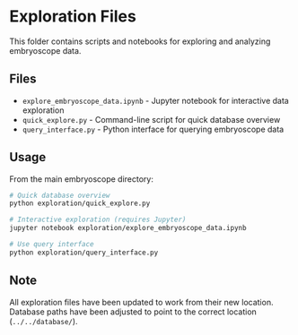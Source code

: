 # Exploration Files

This folder contains scripts and notebooks for exploring and analyzing embryoscope data.

## Files

- `explore_embryoscope_data.ipynb` - Jupyter notebook for interactive data exploration
- `quick_explore.py` - Command-line script for quick database overview
- `query_interface.py` - Python interface for querying embryoscope data

## Usage

From the main embryoscope directory:

```bash
# Quick database overview
python exploration/quick_explore.py

# Interactive exploration (requires Jupyter)
jupyter notebook exploration/explore_embryoscope_data.ipynb

# Use query interface
python exploration/query_interface.py
```

## Note

All exploration files have been updated to work from their new location. Database paths have been adjusted to point to the correct location (`../../database/`). 